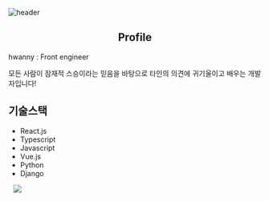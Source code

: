 
![header](https://capsule-render.vercel.app/api?type=waving&color=auto&height=300&section=header&text=hwanny7&fontSize=80)

<h2 align='center'> Profile </h2



hwanny : Front engineer

모든 사람이 잠재적 스승이라는 믿음을 바탕으로 타인의 의견에 귀기울이고 배우는 개발자입니다!

## 기술스택

- React.js
- Typescript
- Javascript
- Vue.js
- Python
- Django
    
<a href="https://hwanny7.tistory.com/">
    <img 
        src="http://img.shields.io/badge/-Tech%20Blog-655ced?style=flat&logo=github&link=https://www.naver.com/"
        style="height : auto; margin-left : 10px; margin-right : 10px;"/>
</a>

